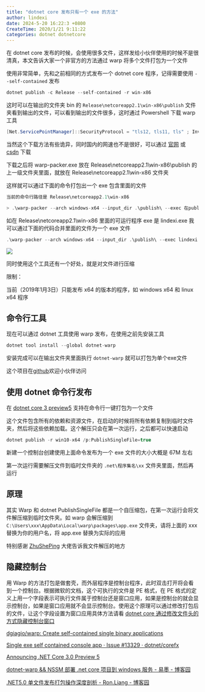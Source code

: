 ```yaml
---
title: "dotnet core 发布只有一个 exe 的方法"
author: lindexi
date: 2024-5-20 16:22:3 +0800
CreateTime: 2020/1/21 9:11:22
categories: dotnet dotnetcore
---
```


在 dotnet core 发布的时候，会使用很多文件，这样发给小伙伴使用的时候不是很清真，本文告诉大家一个非官方的方法通过 warp 将多个文件打包为一个文件

<!--more-->


<!-- CreateTime:2020/1/21 9:11:22 -->

<!-- 标签：dotnet,dotnetcore -->

使用非常简单，先和之前相同的方式发布一个 dotnet core 程序，记得需要使用 `--self-contained` 发布

```csharp
dotnet publish -c Release --self-contained -r win-x86
```

这时可以在输出的文件夹 bin 的 `Release\netcoreapp2.1\win-x86\publish` 文件夹看到输出的文件，可以看到输出的文件很多，这时通过 Powershell 下载 warp 工具

```csharp
[Net.ServicePointManager]::SecurityProtocol = "tls12, tls11, tls" ; Invoke-WebRequest https://github.com/dgiagio/warp/releases/download/v0.3.0/windows-x64.warp-packer.exe -OutFile warp-packer.exe
```

当然这个下载方法有些诡异，同时国内的网速也不是很好，可以通过 [官网](https://github.com/dgiagio/warp/releases/download/v0.3.0/windows-x64.warp-packer.exe) 或 [csdn](https://download.csdn.net/download/lindexi_gd/10946976) 下载

下载之后将 warp-packer.exe 放在 Release\netcoreapp2.1\win-x86\publish 的上一级文件夹里面，就放在 Release\netcoreapp2.1\win-x86 文件夹

这样就可以通过下面的命令打包出一个 exe 包含里面的文件

```csharp
当前的命令行路径是 Release\netcoreapp2.1\win-x86

> .\warp-packer --arch windows-x64 --input_dir .\publish\ --exec 在publish文件夹里面运行的程序 --output 输出的.exe
```

如在 Release\netcoreapp2.1\win-x86 里面的可运行程序 exe 是 lindexi.exe 我可以通过下面的代码合并里面的文件为一个 exe 文件

```csharp
.\warp-packer --arch windows-x64 --input_dir .\publish\ --exec lindexi.exe --output lindexi.exe
```

<!-- ![](image/dotnet core 发布只有一个 exe 的方法/dotnet core 发布只有一个 exe 的方法0.png) -->

![](http://image.acmx.xyz/lindexi%2F201921104230270)

同时使用这个工具还有一个好处，就是对文件进行压缩

限制：

当前（2019年1月3日）只能发布 x64 的版本的程序，如 windows x64 和 linux x64 程序

## 命令行工具

现在可以通过 dotnet 工具使用 warp 发布，在使用之前先安装工具

```csharp
dotnet tool install --global dotnet-warp
```

安装完成可以在输出文件夹里面执行 `dotnet-warp` 就可以打包为单个exe文件

这个项目在[github](https://github.com/dgiagio/warp)欢迎小伙伴访问

## 使用 dotnet 命令行发布

在 [dotnet core 3 preview5](https://dotnet.microsoft.com/download/dotnet-core/3.0) 支持在命令行一键打包为一个文件

这个文件包含所有的依赖和资源文件，在启动的时候将所有依赖复制到临时文件夹，然后将这些依赖加载。这个解压只会在第一次运行，之后都可以快速启动

```csharp
dotnet publish -r win10-x64 /p:PublishSingleFile=true
```

新建一个控制台创建使用上面命令发布为一个 exe 文件的大小大概是 67M 左右

第一次运行需要解压文件到临时文件夹的 `.net\程序集名\xx` 文件夹里面，然后再运行

## 原理

其实 Warp 和 dotnet PublishSingleFile 都是一个自压缩包，在第一次运行会将文件解压缩到临时文件夹。如 warp 会解压缩到 `C:\Users\xxx\AppData\Local\warp\packages\app.exe` 文件夹，请将上面的 xxx 替换为你的用户名，将 app.exe 替换为实际的应用

特别感谢 [ZhuShePing](https://github.com/zhusheping ) 大佬告诉我文件解压的地方

## 隐藏控制台

用 Warp 的方法打包是做套壳，而外层程序是控制台程序，此时双击打开将会看到一个控制台。根据微软的文档，这个可执行的文件是 PE 格式，在 PE 格式的定义上用一个字段表示可执行文件属于控制台还是窗口应用，如果是控制台的就会显示控制台，如果是窗口应用就不会显示控制台。使用这个原理可以通过修改打包后的文件，让这个字段设置为窗口应用具体方法请看 [dotnet core 通过修改文件头的方式隐藏控制台窗口](https://lindexi.gitee.io/post/dotnet-core-%E9%80%9A%E8%BF%87%E4%BF%AE%E6%94%B9%E6%96%87%E4%BB%B6%E5%A4%B4%E7%9A%84%E6%96%B9%E5%BC%8F%E9%9A%90%E8%97%8F%E6%8E%A7%E5%88%B6%E5%8F%B0%E7%AA%97%E5%8F%A3.html )

[dgiagio/warp: Create self-contained single binary applications](https://github.com/dgiagio/warp#windows-1 )

[Single exe self contained console app · Issue #13329 · dotnet/corefx](https://github.com/dotnet/corefx/issues/13329 )

[Announcing .NET Core 3.0 Preview 5](https://devblogs.microsoft.com/dotnet/announcing-net-core-3-0-preview-5/ )

[dotnet-warp && NSSM 部署 .net core 项目到 windows 服务 - 易墨 - 博客园](https://www.cnblogs.com/morang/p/10792109.html )

[.NET5.0 单文件发布打包操作深度剖析 - Ron.Liang - 博客园](https://www.cnblogs.com/viter/p/13608947.html )

